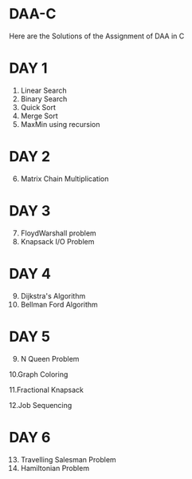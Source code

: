 # DAA-C
Here are the Solutions of the Assignment of DAA in C

# DAY 1
1. Linear Search
2. Binary Search
3. Quick Sort
4. Merge Sort
5. MaxMin using recursion

# DAY 2
6. Matrix Chain Multiplication

# DAY 3
7. FloydWarshall problem
8. Knapsack I/O Problem

# DAY 4
9. Dijkstra's Algorithm
10. Bellman Ford Algorithm

# DAY 5
9. N Queen Problem
   
10.Graph Coloring

11.Fractional Knapsack

12.Job Sequencing

# DAY 6
13. Travelling Salesman Problem
14. Hamiltonian Problem
